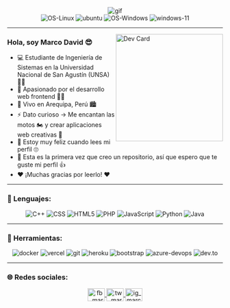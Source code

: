 <div align="center">
  <img src="https://media0.giphy.com/media/v1.Y2lkPTc5MGI3NjExbjAxcmt2YWZjamtjdmVyNjMyZG92OGtpMTByaGh1czRudzdjd2xrciZlcD12MV9pbnRlcm5hbF9naWZfYnlfaWQmY3Q9Zw/JRlqKEzTDKci5JPcaL/giphy.gif" alt="gif" />
</div>

<div align="center">
  <img src="https://img.shields.io/badge/Linux-FCC624?style=for-the-badge&logo=linux&logoColor=black" alt="OS-Linux" />
  <img src="https://img.shields.io/badge/Ubuntu-E95420?style=for-the-badge&logo=ubuntu&logoColor=white" alt="ubuntu" />
  <img src="https://img.shields.io/badge/Windows-0078D6?style=for-the-badge&logo=windows&logoColor=white" alt="OS-Windows" />
  <img src="https://img.shields.io/badge/Windows_11-0078d4?style=for-the-badge&logo=windows-11&logoColor=white" alt="windows-11" />
</div>

---

<img align="right" src="https://media3.giphy.com/media/v1.Y2lkPTc5MGI3NjExd25oZWhnb2Fpb2RtMGxzZWowc3VhajhhbGk5YWtuN2pxZ2V3bHVqbyZlcD12MV9pbnRlcm5hbF9naWZfYnlfaWQmY3Q9Zw/o0vwzuFwCGAFO/giphy.gif" width="250" alt="Dev Card" />

### Hola, soy Marco David 😎  

- 💻 Estudiante de Ingeniería de Sistemas en la Universidad Nacional de San Agustín (UNSA)👨‍🎓  
- 📝 Apasionado por el desarrollo web frontend 🧑‍💻
- 🏡 Vivo en Arequipa, Perú 🏙️  
- ⚡ Dato curioso → Me encantan las motos 🏍️ y crear aplicaciones web creativas 🚀  
- 💯 Estoy muy feliz cuando lees mi perfil 🙄  
- 💬 Esta es la primera vez que creo un repositorio, así que espero que te guste mi perfil 👍  
- ❤️ ¡Muchas gracias por leerlo! ❤️  

---

### 📝 Lenguajes:
<p align="center">
  <img src="https://img.shields.io/badge/C%2B%2B-00599C?style=for-the-badge&logo=c%2B%2B&logoColor=white" alt="C++" />
  <img src="https://img.shields.io/badge/CSS3-1572B6?style=for-the-badge&logo=css3&logoColor=white" alt="CSS" />
  <img src="https://img.shields.io/badge/HTML5-E34F26?style=for-the-badge&logo=html5&logoColor=white" alt="HTML5" />
  <img src="https://img.shields.io/badge/PHP-777BB4?style=for-the-badge&logo=php&logoColor=white" alt="PHP" />
  <img src="https://img.shields.io/badge/JavaScript-323330?style=for-the-badge&logo=javascript&logoColor=F7DF1E" alt="JavaScript" />
  <img src="https://img.shields.io/badge/Python-FFD43B?style=for-the-badge&logo=python&logoColor=blue" alt="Python" />
  <img src="https://img.shields.io/badge/Java-ED8B00?style=for-the-badge&logo=java&logoColor=white" alt="Java" />
</p>

---

### 🔧 Herramientas:
<p align="center">
  <img src="https://img.shields.io/badge/Docker-2CA5E0?style=for-the-badge&logo=docker&logoColor=white" alt="docker" />
  <img src="https://img.shields.io/badge/Vercel-000000?style=for-the-badge&logo=vercel&logoColor=white" alt="vercel" />
  <img src="https://img.shields.io/badge/GIT-E44C30?style=for-the-badge&logo=git&logoColor=white" alt="git" />
  <img src="https://img.shields.io/badge/Heroku-430098?style=for-the-badge&logo=heroku&logoColor=white" alt="heroku" />
  <img src="https://img.shields.io/badge/Bootstrap-563D7C?style=for-the-badge&logo=bootstrap&logoColor=white" alt="bootstrap" />
  <img src="https://img.shields.io/badge/Azure_DevOps-0078D7?style=for-the-badge&logo=azure-devops&logoColor=white" alt="azure-devops" />
  <img src="https://img.shields.io/badge/dev.to-0A0A0A?style=for-the-badge&logo=devdotto&logoColor=white" alt="dev.to" />
</p>

---

### 🌐 Redes sociales:
<p align="center">                
  <a href="https://www.facebook.com/share/19wh1B75yE/" target="_blank">
    <img align="center" src="https://raw.githubusercontent.com/rahuldkjain/github-profile-readme-generator/master/src/images/icons/Social/facebook.svg" alt="fb_marco" height="30" width="40" />
  </a>
  <a href="https://twitter.com/TU_USUARIO_AQUI" target="_blank">
    <img align="center" src="https://raw.githubusercontent.com/rahuldkjain/github-profile-readme-generator/master/src/images/icons/Social/twitter.svg" alt="tw_marco" height="30" width="40" />
  </a>
  <a href="https://www.instagram.com/marcodavidch?igsh=MTFtbHl2YXJ3aDZoeA==" target="_blank">
    <img align="center" src="https://raw.githubusercontent.com/rahuldkjain/github-profile-readme-generator/master/src/images/icons/Social/instagram.svg" alt="ig_marco" height="30" width="40" />
  </a>            
</p>


